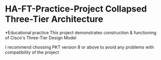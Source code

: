 # HA-FT-Practice-Project Collapsed Three-Tier Architecture
*Educational practice
This project demonstrates construction & functioning of Cisco's Three-Tier Design Model

I recommend choosing PKT version 8 or above to avoid any problems with compatibility of the project 
